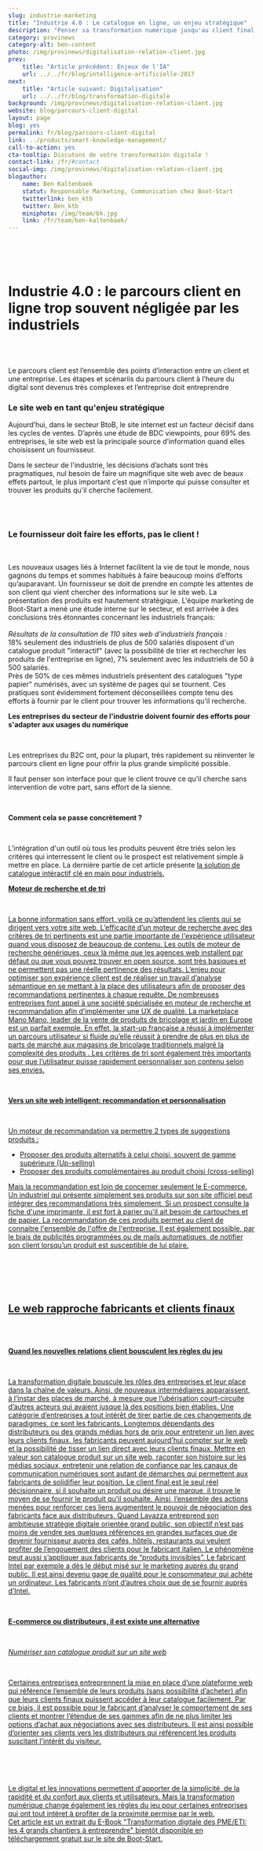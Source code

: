 ```yaml
---
slug: industrie-marketing
title: "Industrie 4.0 : Le catalogue en ligne, un enjeu stratégique"
description: "Penser sa transformation numérique jusqu'au client final, mise en place d'un catalogue produit interactif en ligne"
category: provinews
category-alt: ben-content
photo: /img/provinews/digitalisation-relation-client.jpg
prev:
    title: "Article précédent: Enjeux de l'IA"
    url: ../../fr/blog/intelligence-artificielle-2017
next:
    title: "Article suivant: Digitalisation"
    url: ../../fr/blog/transformation-digitale
background: /img/provinews/digitalisation-relation-client.jpg
website: blog/parcours-client-digital
layout: page
blog: yes
permalink: fr/blog/parcours-client-digital
link: ../products/smart-knowledge-management/
call-to-action: yes
cta-tooltip: Discutons de votre transformation digitale !
contact-link: /fr/#contact
social-img: /img/provinews/digitalisation-relation-client.jpg
blogauthor:
    name: Ben Kaltenbaek
    statut: Responsable Marketing, Communication chez Boot-Start
    twitterlink: ben_ktb
    twitter: Ben_ktb
    miniphoto: /img/team/bk.jpg
    link: /fr/team/ben-kaltenbaek/
---
```


<br><br><br>
<h1> Industrie 4.0 : le parcours client en ligne trop souvent négligée par les industriels </h1>
<br><br>


Le parcours client est l’ensemble des points d’interaction
entre un client et une entreprise. Les étapes et scénariis du
parcours client à l’heure du digital sont devenus très complexes et l’entreprise doit entreprendre

<h3> Le site web en tant qu'enjeu stratégique  </h3>

Aujourd’hui, dans le secteur BtoB, le site internet est un facteur décisif dans les cycles de ventes.
D’après une étude de BDC viewpoints, pour 69% des entreprises, le site web est la principale source d’information quand
elles choisissent un fournisseur.



Dans le secteur de l'industrie, les décisions d’achats sont très pragmatiques,
nul besoin de faire un magnifique site web avec de beaux effets partout,
le plus important c’est que n’importe qui puisse consulter et trouver les produits qu'il cherche facilement.



<br><br>
<h3> Le fournisseur doit faire les efforts, pas le client ! </h3>
<br>


Les nouveaux usages liés à Internet facilitent la vie de tout le monde, nous gagnons du temps et sommes habitués à faire beaucoup moins d’efforts qu’auparavant.
Un fournisseur se doit de prendre en compte les attentes de son client qui vient chercher des informations sur le site web. La présentation des produits est hautement stratégique.
L'équipe marketing de Boot-Start a mené une étude interne sur le secteur, et est arrivée à des conclusions très étonnantes concernant les industriels français:
<br>
<br>
_Résultats de la consultation de 110 sites web d'industriels français :_
<br>
18% seulement des industriels de plus de 500 salariés disposent d'un catalogue produit "interactif" (avec la possibilité de trier et rechercher les produits de l'entreprise en ligne), 7% seulement avec les industriels de 50 à 500 salariés. <br>
Près de 50% de ces mêmes industriels présentent des catalogues "type papier" numérisés, avec un système de pages qui se tournent. Ces pratiques sont évidemment fortement déconseillées compte tenu des efforts à fournir par le client pour trouver les informations qu'il recherche.

__Les entreprises du secteur de l'industrie doivent fournir des efforts pour s'adapter aux usages du numérique__

<br>

Les entreprises du B2C ont, pour la plupart, très rapidement su réinventer le parcours client en ligne pour offrir la plus grande simplicité possible.

Il faut penser son interface pour que le client trouve ce qu’il cherche sans intervention de votre part, sans effort de la sienne.

<br>

__Comment cela se passe concrètement ?__

<br>


L'intégration d'un outil où tous les produits peuvent être triés selon les critères qui interressent le client ou le prospect est relativement simple à mettre en place.
La dernière partie de cet article présente <a href="http://www.boot-start.com/fr/products/smart-catalog-online" target="_blank">   la solution de catalogue intéractif clé en main pour industriels.

__Moteur de recherche et de tri__

<br>

La bonne information sans effort, voilà ce qu’attendent les clients qui se dirigent vers votre site web.
L’efficacité d’un moteur de recherche avec des critères de tri pertinents est une partie importante de l'expérience utilisateur quand vous disposez de beaucoup de contenu.
Les outils de moteur de recherche génériques, ceux là même que les agences web installent par défaut ou que vous pouvez trouver en open source, sont très basiques et ne permettent pas une réelle pertinence des résultats.
L’enjeu pour optimiser son expérience client est de réaliser un travail d’analyse sémantique en se mettant à la place des utilisateurs afin de proposer des recommandations pertinentes à chaque requête. De nombreuses entreprises font appel à une société spécialisée en moteur de recherche et recommandation afin d’implémenter une UX de qualité. La marketplace Mano Mano, leader de la vente de produits de bricolage et jardin en Europe est un parfait exemple. En effet, la start-up française a réussi à implémenter un parcours utilisateur si fluide qu’elle réussit à prendre de plus en plus de parts de marché aux magasins de bricolage traditionnels malgré la complexité des produits . Les critères de tri sont également très importants pour que l’utilisateur puisse rapidement personnaliser son contenu selon ses envies.

<br>

__Vers un site web intelligent: recommandation et personnalisation__

<br>

Un moteur de recommandation va permettre 2 types de suggestions produits : <br>
* Proposer des produits alternatifs à celui choisi, souvent de gamme supérieure (Up-selling) <br>
* Proposer des produits complémentaires au produit choisi (cross-selling) <br>

Mais la recommandation est loin de concerner seulement le E-commerce. Un industriel qui présente simplement ses produits sur son site officiel peut intégrer des recommandations très simplement. Si un prospect consulte la fiche d'une imprimante, il est fort à parier qu'il ait besoin de cartouches et de papier. La recommandation de ces produits permet au client de connaitre l'ensemble de l'offre de l'entreprise. Il est également possible, par le biais de publicités programmées ou de mails automatiques, de notifier son client lorsqu’un produit est susceptible de lui plaire.

<br>

<br><br>
<h2> Le web rapproche fabricants et clients finaux  </h2>
<br>

<br>

__Quand les nouvelles relations client bousculent les règles du jeu__

<br>

La transformation digitale bouscule les rôles des entreprises et leur place dans la chaîne de valeurs. Ainsi, de nouveaux intermédiaires apparaissent, à l’instar des places de marché, à mesure que l’ubérisation court-circuite d’autres acteurs qui avaient jusque là des positions bien établies. Une catégorie d’entreprises a tout intérêt de tirer partie de ces changements de paradigmes, ce sont les fabricants. Longtemps dépendants des distributeurs ou des grands médias hors de prix pour entretenir un lien avec leurs clients finaux, les fabricants peuvent aujourd’hui compter sur le web et la possibilité de tisser un lien direct avec leurs clients finaux. Mettre en valeur son catalogue produit sur un site web, raconter son histoire sur les médias sociaux, entretenir une relation de confiance par les canaux de communication numériques sont autant de démarches qui permettent aux fabricants de solidifier leur position. Le client final est le seul réel décisionnaire, si il souhaite un produit ou désire une marque, il trouve le moyen de se fournir le produit qu’il souhaite. Ainsi, l’ensemble des actions menées pour renforcer ces liens augmentent le pouvoir de négociation des fabricants face aux distributeurs. Quand Lavazza entreprend son ambitieuse stratégie digitale orientée grand public, son objectif n’est pas moins de vendre ses quelques références en grandes surfaces que de devenir fournisseur auprès des cafés, hôtels, restaurants qui veulent profiter de l’engouement des clients pour le fabricant italien.
Le phénomène peut aussi s’appliquer aux fabricants de “produits invisibles”. Le fabricant Intel par exemple a dès le début misé sur le marketing auprès du grand public. Il est ainsi devenu gage de qualité pour le consommateur qui achète un ordinateur. Les fabricants n’ont d’autres choix que de se fournir auprès d’Intel.



<br>

__E-commerce ou distributeurs, il est existe une alternative__

<br>

*Numériser son catalogue produit sur un site web*

<br>

Certaines entreprises entreprennent la mise en place d’une plateforme web qui référence l’ensemble de leurs produits (sans possibilité d’acheter) afin que leurs clients finaux puissent accéder à leur catalogue facilement. Par ce biais, il est possible pour le fabricant d’analyser le comportement de ses clients et montrer l’étendue de ses gammes afin de ne plus limiter les options d’achat aux négociations avec ses distributeurs. Il est ainsi possible d’orienter ses clients vers les distributeurs qui référencent les produits suscitant l'intérêt du visiteur.

<br>
<br>
<br>

Le digital et les innovations permettent d'apporter de la simplicité, de la rapidité et du confort aux clients et utilisateurs. Mais la transformation numérique change également les règles du jeu pour certaines entreprises qui ont tout intéret à profiter de la proximité permise par le web. <br>
Cet article est un extrait du E-Book "Transformation digitale des PME/ETI: les 4 grands chantiers à entreprendre" bientôt disponible en téléchargement gratuit sur le site de Boot-Start.
<br><br>
<br><br>

